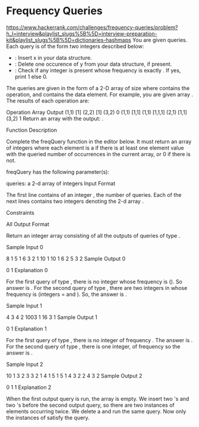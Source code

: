# Frequency Queries

https://www.hackerrank.com/challenges/frequency-queries/problem?h_l=interview&playlist_slugs%5B%5D=interview-preparation-kit&playlist_slugs%5B%5D=dictionaries-hashmaps
You are given  queries. Each query is of the form two integers described below:
-  : Insert x in your data structure.
-  : Delete one occurence of y from your data structure, if present.
-  : Check if any integer is present whose frequency is exactly . If yes, print 1 else 0.

The queries are given in the form of a 2-D array  of size  where  contains the operation, and  contains the data element. For example, you are given array . The results of each operation are:

Operation   Array   Output
(1,1)       [1]
(2,2)       [1]
(3,2)                   0
(1,1)       [1,1]
(1,1)       [1,1,1]
(2,1)       [1,1]
(3,2)                   1
Return an array with the output: .

Function Description

Complete the freqQuery function in the editor below. It must return an array of integers where each element is a  if there is at least one element value with the queried number of occurrences in the current array, or 0 if there is not.

freqQuery has the following parameter(s):

queries: a 2-d array of integers
Input Format

The first line contains of an integer , the number of queries.
Each of the next  lines contains two integers denoting the 2-d array .

Constraints

All
Output Format

Return an integer array consisting of all the outputs of queries of type .

Sample Input 0

8
1 5
1 6
3 2
1 10
1 10
1 6
2 5
3 2
Sample Output 0

0
1
Explanation 0

For the first query of type , there is no integer whose frequency is  (). So answer is .
For the second query of type , there are two integers in  whose frequency is  (integers =  and ). So, the answer is .

Sample Input 1

4
3 4
2 1003
1 16
3 1
Sample Output 1

0
1
Explanation 1

For the first query of type , there is no integer of frequency . The answer is .
For the second query of type , there is one integer,  of frequency  so the answer is .

Sample Input 2

10
1 3
2 3
3 2
1 4
1 5
1 5
1 4
3 2
2 4
3 2
Sample Output 2

0
1
1
Explanation 2

When the first output query is run, the array is empty. We insert two 's and two 's before the second output query,  so there are two instances of elements occurring twice. We delete a  and run the same query. Now only the instances of  satisfy the query.